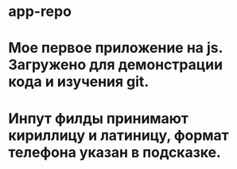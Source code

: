 # app-repo
# Мое первое приложение на js. Загружено для демонстрации кода и изучения git.
# Инпут филды принимают кириллицу и латиницу, формат телефона указан в подсказке.

